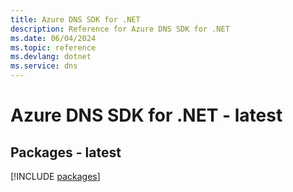 ```yaml
---
title: Azure DNS SDK for .NET
description: Reference for Azure DNS SDK for .NET
ms.date: 06/04/2024
ms.topic: reference
ms.devlang: dotnet
ms.service: dns
---
```

# Azure DNS SDK for .NET - latest
## Packages - latest
[!INCLUDE [packages](dns-index.md)]
